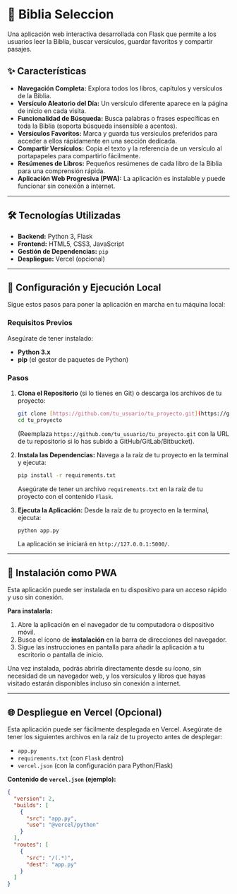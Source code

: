 # 📖 Biblia Seleccion

Una aplicación web interactiva desarrollada con Flask que permite a los usuarios leer la Biblia, buscar versículos, guardar favoritos y compartir pasajes.

## ✨ Características

* **Navegación Completa:** Explora todos los libros, capítulos y versículos de la Biblia.
* **Versículo Aleatorio del Día:** Un versículo diferente aparece en la página de inicio en cada visita.
* **Funcionalidad de Búsqueda:** Busca palabras o frases específicas en toda la Biblia (soporta búsqueda insensible a acentos).
* **Versículos Favoritos:** Marca y guarda tus versículos preferidos para acceder a ellos rápidamente en una sección dedicada.
* **Compartir Versículos:** Copia el texto y la referencia de un versículo al portapapeles para compartirlo fácilmente.
* **Resúmenes de Libros:** Pequeños resúmenes de cada libro de la Biblia para una comprensión rápida.
* **Aplicación Web Progresiva (PWA):** La aplicación es instalable y puede funcionar sin conexión a internet.

---

## 🛠️ Tecnologías Utilizadas

* **Backend:** Python 3, Flask
* **Frontend:** HTML5, CSS3, JavaScript
* **Gestión de Dependencias:** `pip`
* **Despliegue:** Vercel (opcional)

---

## 🚀 Configuración y Ejecución Local

Sigue estos pasos para poner la aplicación en marcha en tu máquina local:

### **Requisitos Previos**

Asegúrate de tener instalado:

* **Python 3.x**
* **pip** (el gestor de paquetes de Python)

### **Pasos**

1.  **Clona el Repositorio** (si lo tienes en Git) o descarga los archivos de tu proyecto:
    ```bash
    git clone [https://github.com/tu_usuario/tu_proyecto.git](https://github.com/tu_usuario/tu_proyecto.git)
    cd tu_proyecto
    ```
    (Reemplaza `https://github.com/tu_usuario/tu_proyecto.git` con la URL de tu repositorio si lo has subido a GitHub/GitLab/Bitbucket).

2.  **Instala las Dependencias:**
    Navega a la raíz de tu proyecto en la terminal y ejecuta:
    ```bash
    pip install -r requirements.txt
    ```
    Asegúrate de tener un archivo `requirements.txt` en la raíz de tu proyecto con el contenido `Flask`.

3.  **Ejecuta la Aplicación:**
    Desde la raíz de tu proyecto en la terminal, ejecuta:
    ```bash
    python app.py
    ```
    La aplicación se iniciará en `http://127.0.0.1:5000/`.

---

## 📱 Instalación como PWA

Esta aplicación puede ser instalada en tu dispositivo para un acceso rápido y uso sin conexión.

**Para instalarla:**

1.  Abre la aplicación en el navegador de tu computadora o dispositivo móvil.
2.  Busca el ícono de **instalación** en la barra de direcciones del navegador.
3.  Sigue las instrucciones en pantalla para añadir la aplicación a tu escritorio o pantalla de inicio.

Una vez instalada, podrás abrirla directamente desde su ícono, sin necesidad de un navegador web, y los versículos y libros que hayas visitado estarán disponibles incluso sin conexión a internet.

---

## 🌐 Despliegue en Vercel (Opcional)

Esta aplicación puede ser fácilmente desplegada en Vercel. Asegúrate de tener los siguientes archivos en la raíz de tu proyecto antes de desplegar:

* `app.py`
* `requirements.txt` (con `Flask` dentro)
* `vercel.json` (con la configuración para Python/Flask)

**Contenido de `vercel.json` (ejemplo):**
```json
{
  "version": 2,
  "builds": [
    {
      "src": "app.py",
      "use": "@vercel/python"
    }
  ],
  "routes": [
    {
      "src": "/(.*)",
      "dest": "app.py"
    }
  ]
}